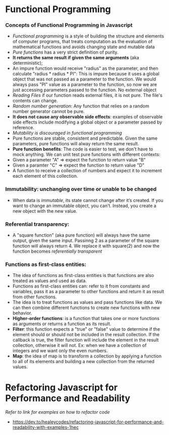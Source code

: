 # Functional Programming

### Concepts of Functional Programming in Javascript
- *Functional programming* is a style of building the structure and elements of computer programs, that treats computation as the evaluation of mathematical functions and avoids changing state and mutable data
- *Pure functions* has a very strict definition of purity. 
- **It returns the same result if given the same arguments** (aka deterministic); 
- An impure function would receive "radius" as the parameter, and then calculate "radius * radius * PI": This is impure because it uses a global object that was not passed as a parameter to the function. We would always pass "PI" value as a parameter to the function, so now we are just accessing parameters passed to the function. No external object
- *Reading Files* if our function reads external files, it is not pure. The file's contents can change.
- *Random number generation*: Any function that relies on a random number generator cannot be pure.
- **It does not cause any observable side effects**: examples of observable side effects include modifying a global object or a parameter passed by reference. 
- *Mutability is discouraged in functional programming*
- Pure functions are stable, consistent and predictable. Given the same parameters, pure functions will alway return the same result. 
- **Pure function benefits**: The code is easier to test, we don't have to mock anything. We can unit test pure functions with different contexts:
- Given a parameter "A" => expect the function to return value "B"
- Given a paramter "C" => expect the function to return value "D"
- A function to receive a collection of numbers and expect it to increment each element of this collection.
### Immutability: unchanging over time or unable to be changed 
- When data is *immutable*, its state cannot change after it’s created. If you want to change an immutable object, you can’t. Instead, you create a new object with the new value.
### Referential transparency: 
- A "square function" (aka pure function) will always have the same output, given the same input. Passinng 2 as a parameter of the square function will always return 4. We replace it with square(2) and now the function becomes *referentially transparent*
### Functions as first-class entities:
- The idea of functions as first-class entities is that functions are also treated as values and used as data.
- Functions as first-class entities can: refer to it from constants and variables, pass it as a parameter to other functions and return it as result from other functions.
- The idea is to treat functions as values and pass functions like data. We can then combine different functions to create new functions with new behavior.
- **Higher-order functions**: is a function that takes one or more functions as arguments or returns a function as its result. 
- **Filter**: this function expects a "true" or "false" value to determine if the element should or should not be included in the result collection. If the callback is true, the filter function will include the element in the result collection, otherwise it will not. Ex: when we have a collection of integers and we want only the even numbers.
- **Map**: the idea of map is to transform a collection by applying a function to all of its elements and building a new collection from the returned values.

# Refactoring Javascript for Performance and Readability
*Refer to link for examples on how to refactor code*
- https://dev.to/healeycodes/refactoring-javascript-for-performance-and-readability-with-examples-1hec 

